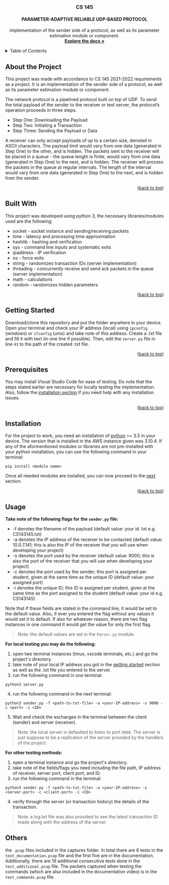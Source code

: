 <div id="top"></div>

<!-- TITLE -->
<div align="center">
  <h3 align="center">CS 145</h3>
  <h4 align="center">PARAMETER-ADAPTIVE RELIABLE UDP-BASED PROTOCOL</h4>

  <p align="center">
    implementation of the sender side of a protocol, as well as its parameter estimation module or component.
    <br />
    <a href="https://github.com/Chrishaneus/cs-145-project-Chrishaneus"><strong>Explore the docs »</strong></a>
  </p>
</div>

<!-- TABLE OF CONTENTS -->
<details>
  <summary>Table of Contents</summary>
  <ol>
    <li>
      <a href="#about-the-project">About the Project</a>
      <ul>
        <li><a href="#built-with">Built With</a></li>
      </ul>
    </li>
    <li>
      <a href="#getting-started">Getting Started</a>
      <ul>
        <li><a href="#prerequisites">Prerequisites</a></li>
        <li><a href="#installation">Installation</a></li>
      </ul>
    </li>
    <li><a href="#usage">Usage</a></li>
    <li><a href="#others">Others</a></li>
  </ol>
</details>

<!-- ABOUT THE PROJECT -->
## About the Project
This project was made with accordance to CS 145 2021-2022 requirements as a project. It is an implementation of the sender side of a protocol, as well as its parameter estimation module or component.

The network protocol is a pipelined protocol built on top of UDP. To send the total payload of the sender to the receiver or test server, the protocol’s operation proceeds in three steps.

* Step One: Downloading the Payload
* Step Two: Initiating a Transaction
* Step Three: Sending the Payload or Data

A receiver can only accept payloads of up to a certain size, denoted in ASCII characters. The payload limit would vary from one data (generated in Step One) to the other, and is hidden. The packets sent to the receiver will be placed in a queue - the queue length is finite, would vary from one data (generated in Step One) to the next, and is hidden. The receiver will process the packets in the queue at regular intervals. The length of the interval would vary from one data (generated in Step One) to the next, and is hidden from the sender.

<p align="right">(<a href="#top">back to top</a>)</p>

<!-- Built With -->
## Built With
This project was developed using python 3, the necessary libraries/modules used are the following:
* socket    - socket instance and sending/receiving packets
* time      - latency and processing time approximation
* hashlib   - hashing and verification
* sys       - command line inputs and systematic exits
* ipaddress - IP verification
* os        - force exits
* string    - randomizes transaction IDs (server implementation)
* threading - concurrently receive and send ack packets in the queue (server implementation)
* math      - calculations
* random    - randomizes hidden parameters

<p align="right">(<a href="#top">back to top</a>)</p>

<!-- Getting Started -->
## Getting Started
Download/clone this repository and put the folder anywhere in your device. Open your terminal and check your IP address (local) using `ipconfig` (windows) or `ifconfig` (unix) and take note of this address. Create a .txt file and fill it with text (in one line if possible). Then, edit the `server.py` file in line `43` to the path of the created .txt file.

<p align="right">(<a href="#top">back to top</a>)</p>

<!-- Prerequisites -->
## Prerequisites
You may install Visual Studio Code for ease of testing. Do note that the steps stated earlier are necessary for locally testing the implementation. Also, follow the <a href="#installation">installation section</a> if you need help with any installation issues.

<p align="right">(<a href="#top">back to top</a>)</p>
<div id="installation"></div>

<!-- Installation -->
## Installation
For the project to work, you need an installation of <a href="https://www.python.org/downloads/">python</a> >= 3.5 in your device. The version that is installed in the AWS instance given was 3.10.4. If any of the aformentioned modules or libraries are not pre-installed with your python installation, you can use the following command in your terminal:

````
pip install <module name>
````

Once all needed modules are installed,  you can now proceed to the <a href="#usage">next</a> section.

<p align="right">(<a href="#top">back to top</a>)</p>

<!-- Usage -->
## Usage
__Take note of the following flags for the `sender.py` file:__
* -f denotes the filename of the payload (default value: your id .txt e.g. CS143145.txt)
* -a denotes the IP address of the receiver to be contacted (default value: 10.0.7.141; this is also the IP of the receiver that you will use when developing your project)
* -s denotes the port used by the receiver (default value: 9000; this is also the port of the receiver that you will use when developing your project)
* -c denotes the port used by the sender; this port is assigned per student, given at the same time as the unique ID (default value: your assigned port)
* -i denotes the unique ID; this ID is assigned per student, given at the same time as the port assigned to the student (default value: your id e.g. CS143145)

Note that if these fields are stated in the command line, it would be set to the default value. Also, if ever you entered the flag without any values it would set it to default. If also for whatever reason, there are two flag instances in one command it would get the value for only the first flag.

> Note: the default values are set in the `Parser.py` module.

__For local testing you may do the following:__
1. open two terminal instances (tmux, vscode terminals, etc.) and go the project's directory.
2. take note of your local IP address you got in the <a href="#getting-started">getting started</a> section as well as the .txt file you entered to the server.
3. run the following command in one terminal:
````
python3 server.py
````
4. run the following command in the next terminal:
````
python3 sender.py -f <path-to-txt-file> -a <your-IP-address> -s 9000 -c <port> -i <ID>
````
5. Wait and check the exchanges in the terminal between the client (sender) and server (receiver).

> Note: the local server is defaulted to listen to port `9000`. The server is just suppose to be a replication of the server provided by the handlers of the project.

__For other testing methods:__
1. open a terminal instance and go the project's directory.
2. take note of the fields/flags you need including the file path, IP address of receiver, server port, client port, and ID.
3. run the following command in the terminal:
````
python3 sender.py -f <path-to-txt-file> -a <your-IP-address> -s <server-port> -c <client-port> -i <ID>
````
4. verify through the server (or transaction history) the details of the transaction.

> Note: a log.txt file was also provided to see the latest transaction ID made along with the address of the server.

<!-- Others -->
## Others
the `.pcap` files included in the captures folder. In total there are $6$ tests in the `test_documentation.pcap` file and the first five are in the documentation. Additionally, there are $19$ additional consecutive tests done in the `test_additional.pcap` file. The packets captured when testing the commands (which are also included in the documentation video) is in the `test_commands.pcap` file.

